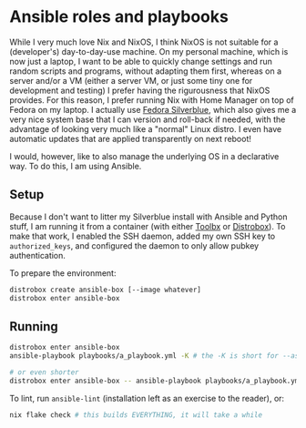 Ansible roles and playbooks
===========================

While I very much love Nix and NixOS, I think NixOS is not suitable
for a (developer's) day-to-day-use machine.
On my personal machine, which is now just a laptop, I want to be able
to quickly change settings and run random scripts and programs, without
adapting them first, whereas on a server and/or a VM
(either a server VM, or just some tiny one for development and testing)
I prefer having the rigurousness that NixOS provides.
For this reason, I prefer running Nix with Home Manager on top of Fedora
on my laptop. I actually use [Fedora Silverblue][fedora-silverblue], which also gives me
a very nice system base that I can version and roll-back if needed, with the advantage
of looking very much like a "normal" Linux distro. I even have automatic updates
that are applied transparently on next reboot!

[fedora-silverblue]: https://fedoraproject.org/silverblue/

I would, however, like to also manage the underlying OS in a declarative way.
To do this, I am using Ansible.

Setup
-----

Because I don't want to litter my Silverblue install with Ansible and Python stuff,
I am running it from a container (with either [Toolbx][toolbx] or [Distrobox][distrobox]).
To make that work, I enabled the SSH daemon, added my own SSH key to `authorized_keys`,
and configured the daemon to only allow pubkey authentication.

[toolbx]: https://containertoolbx.org/
[distrobox]: https://distrobox.it/

To prepare the environment:

```sh
distrobox create ansible-box [--image whatever]
distrobox enter ansible-box
```

Running
-------

```sh
distrobox enter ansible-box
ansible-playbook playbooks/a_playbook.yml -K # the -K is short for --ask-become-pass

# or even shorter
distrobox enter ansible-box -- ansible-playbook playbooks/a_playbook.yml -K
```

To lint, run `ansible-lint` (installation left as an exercise to the reader), or:

```sh
nix flake check # this builds EVERYTHING, it will take a while
```
